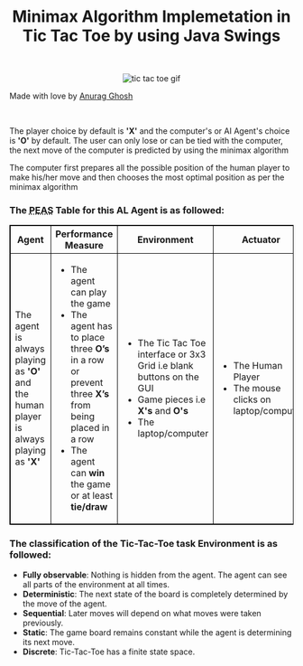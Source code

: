 <h1 style="text-align:center;">Minimax Algorithm Implemetation in Tic Tac Toe by using Java Swings</h1>
<br/>
<p align="center">
  <img src="https://simo.sh/tic-tac-toe-win.gif" alt="tic tac toe gif"/>
</p>
<p> Made with love by <a href="https://www.linkedin.com/in/anurag-g-a01531198/" target="_blank">Anurag Ghosh</a></p>
</br>
<p> The player choice by default is <b>'X'</b> and the computer's or AI Agent's choice is <b>'O'</b> by default. The user can only lose or can be tied with the computer, the next move of the computer is predicted by using the minimax algorithm </p>
<p> The computer first prepares all the possible position of the human player to make his/her move and then chooses the most optimal position as per the minimax algorithm </p>
<p>
  <h3>
    The <abbr title="Performance measure, Environment, Actuator, Sensor">PEAS</abbr> Table for this AL Agent is as followed:
  </h3>
  <table style="width:100%; border: 1px solid black;border-collapse: collapse;">
    <tr>
      <th style="border: 1px solid black;border-collapse: collapse;">Agent</th>
      <th style="border: 1px solid black;border-collapse: collapse;">Performance Measure</th>
      <th style="border: 1px solid black;border-collapse: collapse;">Environment</th>
      <th style="border: 1px solid black;border-collapse: collapse;">Actuator</th>
      <th style="border: 1px solid black;border-collapse: collapse;">Sensors</th>
    </tr>
    <tr>
      <td style="border: 1px solid black;border-collapse: collapse;">
        The agent is always playing as <b>'O'</b> and the human player is always playing as <b>'X'</b>
      </td>
      <td style="border: 1px solid black;border-collapse: collapse;">
        <ul>
          <li>The agent can play the game</li>
          <li>The agent has to place three <b>O’s</b> in a row or prevent three <b>X’s</b> from being placed in a row
          <li>The agent can <b>win</b> the game or at least <b>tie/draw</b></li>
        </ul>
      </td>
      <td style="border: 1px solid black;border-collapse: collapse;">
        <ul>
          <li>The Tic Tac Toe interface or 3x3 Grid i.e blank buttons on the GUI</li>
          <li>Game pieces i.e <b>X's</b> and <b>O's</b></li>
          <li>The laptop/computer</li>
        </ul>
      </td>
      <td style="border: 1px solid black;border-collapse: collapse;">
        <ul>
          <li>The Human Player</li>
          <li>The mouse clicks on laptop/computer</li>
        </ul>
      </td>
      <td style="border: 1px solid black;border-collapse: collapse;">
        The Human Player's Moves
     </td>
    </tr>
  </table>
</p>
<p>
  <h3>The classification of the Tic-Tac-Toe task Environment is as followed:</h3>
  <ul>
    <li><b>Fully observable</b>: Nothing is hidden from the agent. The agent can see all parts of the environment at all times.</li>
    <li><b>Deterministic</b>: The next state of the board is completely determined by the move of the agent.</li>
    <li><b>Sequential</b>: Later moves will depend on what moves were taken previously.</li>
    <li><b>Static</b>: The game board remains constant while the agent is determining its next move.</li>
    <li><b>Discrete</b>: Tic-Tac-Toe has a finite state space.</li>
  </ul>
</p>

